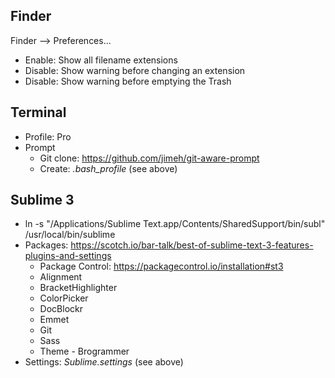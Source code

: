 ## Finder
Finder --> Preferences...
* Enable: Show all filename extensions
* Disable: Show warning before changing an extension
* Disable: Show warning before emptying the Trash

## Terminal
* Profile: Pro
* Prompt
  * Git clone: https://github.com/jimeh/git-aware-prompt
  * Create: _.bash_profile_ (see above)

## Sublime 3
* ln -s "/Applications/Sublime Text.app/Contents/SharedSupport/bin/subl" /usr/local/bin/sublime
* Packages: https://scotch.io/bar-talk/best-of-sublime-text-3-features-plugins-and-settings
  * Package Control: https://packagecontrol.io/installation#st3
  * Alignment
  * BracketHighlighter
  * ColorPicker
  * DocBlockr
  * Emmet
  * Git
  * Sass
  * Theme - Brogrammer
* Settings: _Sublime.settings_ (see above)
